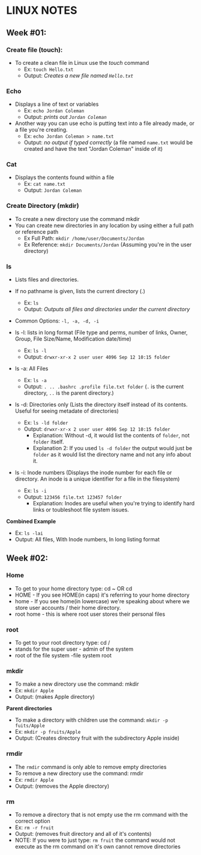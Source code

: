 # **LINUX NOTES**

## Week #01:

### Create file (touch):

- To create a clean file in Linux use the *touch* command
  - Ex: `touch Hello.txt`
  - Output: *Creates a new file named `Hello.txt`*


### Echo

- Displays a line of text or variables
  - Ex: `echo Jordan Coleman`
  - Output: *prints out `Jordan Coleman`*
- Another way you can use echo is putting text into a file already made, or a file you're creating.
  - Ex: `echo Jordan Coleman > name.txt`
  - Output: *no output if typed correctly* (a file named `name.txt` would be created and have the text "Jordan Coleman" inside of it)
 

### Cat

- Displays the contents found within a file
  - Ex: `cat name.txt`
  - Output: `Jordan Coleman`


### Create Directory (mkdir)

- To create a new directory use the command mkdir
- You can create new directories in any location by using either a full path or reference path
  - Ex Full Path: `mkdir /home/user/Documents/Jordan`
  - Ex Reference: `mkdir Documents/Jordan` (Assuming you're in the user directory)


### ls

- Lists files and directories.
- If no pathname is given, lists the current directory (.)
  - Ex: `ls`
  - Output: *Outputs all files and directories under the current directory*
- Common Options: `-l, -a, -d, -i`

- ls -l: lists in long format (File type and perms, number of links, Owner, Group, File Size/Name, Modification date/time)
  - Ex: `ls -l`
  - Output: `drwxr-xr-x 2 user user 4096 Sep 12 10:15 folder`

- ls -a: All Files
  - Ex: `ls -a`
  - Output: `. .. .bashrc .profile file.txt folder` (`.` is the current directory, `..` is the parent directory.)
 
- ls -d: Directories only (Lists the directory itself instead of its contents. Useful for seeing metadate of directories)
  - Ex: `ls -ld folder`
  - Output: `drwxr-xr-x 2 user user 4096 Sep 12 10:15 folder`
    - Explanation: Without -d, it would list the contents of `folder`, not `folder` itself.
    - Explanation 2: If you used `ls -d folder` the output would just be `folder` as it would list the directory name and not any info about it.

- ls -i: Inode numbers (Displays the inode number for each file or directory. An inode is a unique identifier for a file in the filesystem)
  - Ex: `ls -i`
  - Output: `123456 file.txt 123457 folder`
    - Explanation: Inodes are useful when you're trying to identify hard links or toubleshoot file system issues.


**Combined Example**

- Ex: `ls -lai`
- Output: All files, With Inode numbers, In long listing format


## Week #02:

### Home
- To get to your home directory type: cd ~ OR cd
- HOME - If you see HOME(in caps) it's referring to your home directory
- home - If you see home(in lowercase) we're speaking about where we store user accounts / their home directory.
- root home - this is where root user stores their personal files


### root
- To get to your root directory type: cd /
- stands for the super user - admin of the system
- root of the file system -file system root


### mkdir
- To make a new directory use the command: mkdir
- Ex: `mkdir Apple`
- Output: (makes Apple directory)

**Parent directories**
- To make a directory with children use the command: `mkdir -p fuits/Apple`
- Ex: `mkdir -p fruits/Apple`
- Output: (Creates directory fruit with the subdirectory Apple inside)

### rmdir
- The `rmdir` command is only able to remove empty directories
- To remove a new directory use the command: rmdir
- Ex: `rmdir Apple`
- Output: (removes the Apple directory)


### rm
- To remove a directory that is not empty use the rm command with the correct option
- Ex: `rm -r fruit`
- Output: (removes fruit directory and all of it's contents)
- NOTE: If you were to just type: `rm fruit` the command would not execute as the rm command on it's own cannot remove directories
